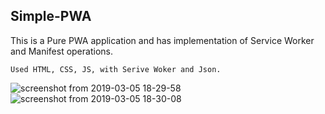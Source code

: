 ## Simple-PWA

This is a Pure PWA application and has implementation of Service Worker and Manifest operations.

`Used HTML, CSS, JS, with Serive Woker and Json.`

![screenshot from 2019-03-05 18-29-58](https://user-images.githubusercontent.com/31858286/53807308-3ede7280-3f75-11e9-82a3-7c9e78e5f8fc.png)
![screenshot from 2019-03-05 18-30-08](https://user-images.githubusercontent.com/31858286/53807323-4bfb6180-3f75-11e9-9a40-4dfa8613f863.png)
